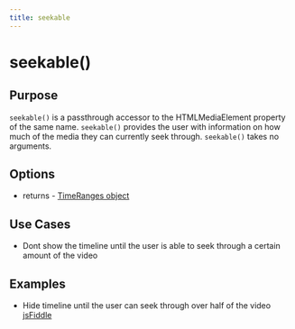```yaml
---
title: seekable
---
```

# seekable() #

## Purpose ##

`seekable()` is a passthrough accessor to the HTMLMediaElement property of the same name. `seekable()` provides the user with information on how much of the media they can currently seek through. `seekable()` takes no arguments.

## Options ##

* returns - [TimeRanges object](http://www.w3.org/TR/html5/video.html#normalized-timeranges-object)

## Use Cases ##

* Dont show the timeline until the user is able to seek through a certain amount of the video

## Examples ##

* Hide timeline until the user can seek through over half of the video [jsFiddle](http://jsfiddle.net/popcornjs/27g3j/1/)
